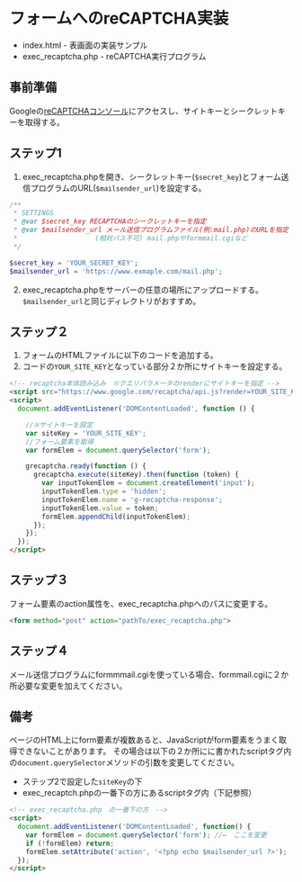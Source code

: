 # フォームへのreCAPTCHA実装

- index.html - 表画面の実装サンプル
- exec_recaptcha.php - reCAPTCHA実行プログラム

## 事前準備
Googleの[reCAPTCHAコンソール](https://www.google.com/recaptcha/admin)にアクセスし、サイトキーとシークレットキーを取得する。

## ステップ1
1. exec_recaptcha.phpを開き、シークレットキー(`$secret_key`)とフォーム送信プログラムのURL(`$mailsender_url`)を設定する。

```php
/**
 * SETTINGS
 * @var $secret_key RECAPTCHAのシークレットキーを指定
 * @var $mailsender_url メール送信プログラムファイル(例:mail.php)のURLを指定
 * 　　　　　　　　　　　(相対パス不可) mail.phpやformmail.cgiなど
 */

$secret_key = 'YOUR_SECRET_KEY';
$mailsender_url = 'https://www.exmaple.com/mail.php';
```
2. exec_recaptcha.phpをサーバーの任意の場所にアップロードする。`$mailsender_url`と同じディレクトリがおすすめ。

## ステップ２
1. フォームのHTMLファイルに以下のコードを追加する。
2. コードの`YOUR_SITE_KEY`となっている部分２か所にサイトキーを設定する。

```html
<!-- recaptcha本体読み込み　※クエリパラメータのrenderにサイトキーを指定 -->
<script src="https://www.google.com/recaptcha/api.js?render=YOUR_SITE_KEY"></script>
<script>
  document.addEventListener('DOMContentLoaded', function () {

    //※サイトキーを設定
    var siteKey = 'YOUR_SITE_KEY';
    //フォーム要素を取得
    var formElem = document.querySelector('form');

    grecaptcha.ready(function () {
      grecaptcha.execute(siteKey).then(function (token) {
        var inputTokenElem = document.createElement('input');
        inputTokenElem.type = 'hidden';
        inputTokenElem.name = 'g-recaptcha-response';
        inputTokenElem.value = token;
        formElem.appendChild(inputTokenElem);
      });
    });
  });
</script>
```

## ステップ３
フォーム要素のaction属性を、exec_recaptcha.phpへのパスに変更する。
```html
<form method="post" action="pathTo/exec_recaptcha.php">
```

## ステップ４
メール送信プログラムにformmmail.cgiを使っている場合、formmail.cgiに２か所必要な変更を加えてください。

## 備考
ページのHTML上にform要素が複数あると、JavaScriptがform要素をうまく取得できないことがあります。
その場合は以下の２か所にに書かれたscriptタグ内の`document.querySelector`メソッドの引数を変更してください。
- ステップ2で設定した`siteKey`の下
- exec_recaptch.phpの一番下の方にあるscriptタグ内（下記参照）

```html
<!-- exec_recaptcha.php　の一番下の方　-->
<script>
  document.addEventListener('DOMContentLoaded', function() {
    var formElem = document.querySelector('form'); //←　ここを変更
    if (!formElem) return;
    formElem.setAttribute('action', '<?php echo $mailsender_url ?>');
  });
</script>
```
